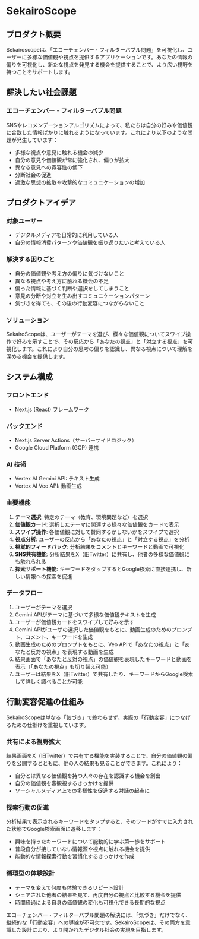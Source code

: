 # SekairoScope

## プロダクト概要

Sekairoscopeは、「エコーチェンバー・フィルターバブル問題」を可視化し、ユーザーに多様な価値観や視点を提供するアプリケーションです。あなたの情報の偏りを可視化し、新たな視点を発見する機会を提供することで、より広い視野を持つことをサポートします。

## 解決したい社会課題

### エコーチェンバー・フィルターバブル問題

SNSやレコメンデーションアルゴリズムによって、私たちは自分の好みや価値観に合致した情報ばかりに触れるようになっています。これにより以下のような問題が発生しています：

- 多様な視点や意見に触れる機会の減少
- 自分の意見や価値観が常に強化され、偏りが拡大
- 異なる意見への寛容性の低下
- 分断社会の促進
- 過激な思想の拡散や攻撃的なコミュニケーションの増加

## プロダクトアイデア

### 対象ユーザー
- デジタルメディアを日常的に利用している人
- 自分の情報消費パターンや価値観を振り返りたいと考えている人

### 解決する困りごと
- 自分の価値観や考え方の偏りに気づけないこと
- 異なる視点や考え方に触れる機会の不足
- 偏った情報に基づく判断や選択をしてしまうこと
- 意見の分断や対立を生み出すコミュニケーションパターン
- 気づきを得ても、その後の行動変容につながらないこと

### ソリューション
SekairoScopeは、ユーザーがテーマを選び、様々な価値観についてスワイプ操作で好みを示すことで、その反応から「あなたの視点」と「対立する視点」を可視化します。これにより自分の思考の偏りを認識し、異なる視点について理解を深める機会を提供します。

## システム構成

### フロントエンド
- Next.js (React) フレームワーク

### バックエンド
- Next.js Server Actions（サーバーサイドロジック）
- Google Cloud Platform (GCP) 連携

### AI 技術
- Vertex AI Gemini API: テキスト生成
- Vertex AI Veo API: 動画生成

### 主要機能
1. **テーマ選択**: 特定のテーマ（教育、環境問題など）を選択
2. **価値観カード**: 選択したテーマに関連する様々な価値観をカードで表示
3. **スワイプ操作**: 各価値観に対して賛同するかしないかをスワイプで選択
4. **視点分析**: ユーザーの反応から「あなたの視点」と「対立する視点」を分析
5. **視覚的フィードバック**: 分析結果をコメントとキーワードと動画で可視化
6. **SNS共有機能**: 分析結果をX（旧Twitter）に共有し、他者の多様な価値観にも触れられる
7. **探索サポート機能**: キーワードをタップするとGoogle検索に直接連携し、新しい情報への探索を促進

### データフロー
1. ユーザーがテーマを選択
2. Gemini APIがテーマに基づいて多様な価値観テキストを生成
3. ユーザーが価値観カードをスワイプして好みを示す
4. Gemini APIがユーザの選択した価値観をもとに、動画生成のためのプロンプト、コメント、キーワードを生成
5. 動画生成のためのプロンプトをもとに、Veo APIで「あなたの視点」と「あなたと反対の視点」を表現する動画を生成
6. 結果画面で「あなたと反対の視点」の価値観を表現したキーワードと動画を表示（「あなたの視点」も切り替え可能）
7. ユーザーは結果をX（旧Twitter）で共有したり、キーワードからGoogle検索して詳しく調べることが可能

## 行動変容促進の仕組み

SekairoScopeは単なる「気づき」で終わらせず、実際の「行動変容」につなげるための仕掛けを重視しています。

### 共有による視野拡大
結果画面をX（旧Twitter）で共有する機能を実装することで、自分の価値観の偏りを公開するとともに、他の人の結果も見ることができます。これにより：
- 自分とは異なる価値観を持つ人々の存在を認識する機会を創出
- 自分の価値観を客観視するきっかけを提供
- ソーシャルメディア上での多様性を促進する対話の起点に

### 探索行動の促進
分析結果で表示されるキーワードをタップすると、そのワードがすでに入力された状態でGoogle検索画面に遷移します：
- 興味を持ったキーワードについて能動的に学ぶ第一歩をサポート
- 普段自分が接していない情報源や視点に触れる機会を提供
- 能動的な情報探索行動を習慣化するきっかけを作成

### 循環型の体験設計
- テーマを変えて何度も体験できるリピート設計
- シェアされた他者の結果を見て、再度自分の視点と比較する機会を提供
- 時間経過による自身の価値観の変化も可視化できる長期的な視点

エコーチェンバー・フィルターバブル問題の解決には、「気づき」だけでなく、継続的な「行動変容」への導線が不可欠です。SekairoScopeは、その両方を意識した設計により、より開かれたデジタル社会の実現を目指します。



